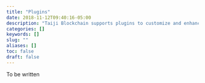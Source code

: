 ```yaml
---
title: "Plugins"
date: 2018-11-12T09:40:16-05:00
description: "Taiji Blockchain supports plugins to customize and enhance the built-in behaviors"
categories: []
keywords: []
slug: ""
aliases: []
toc: false
draft: false
---
```


To be written
